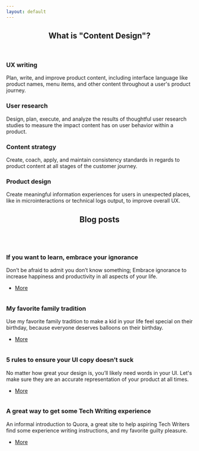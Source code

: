 ```yaml
---
layout: default
---
```


<!-- Section -->
<section>
	<header class="major">
		<h2>What is "Content Design"?</h2>
	</header>
	<div class="features">
		<article>
			<span class="icon fa-comment"></span>
			<div class="content">
				<h3>UX writing</h3>
				<p>Plan, write, and improve product content, including interface language like product names, menu items, and other content throughout a user's product journey.</p>
			</div>
		</article>
		<article>
			<span class="icon fa-flask"></span>
			<div class="content">
				<h3>User research</h3>
				<p>Design, plan, execute, and analyze the results of thoughtful user research studies to measure the impact content has on user behavior within a product.</p>
			</div>
		</article>
		<article>
			<span class="icon fa-tasks"></span>
			<div class="content">
				<h3>Content strategy</h3>
				<p>Create, coach, apply, and maintain consistency standards in regards to product content at all stages of the customer journey.</p>
			</div>
		</article>
		<article>
			<span class="icon fa-tint"></span>
			<div class="content">
				<h3>Product design</h3>
				<p>Create meaningful information experiences for users in unexpected places, like in microinteractions or technical logs output, to improve overall UX. </p>
			</div>
		</article>
	</div>
</section>

<!-- Section -->
<section>
	<header class="major">
		<h2>Blog posts</h2>
	</header>
	<div class="posts">
		<article>
			<a href="https://medium.com/@techwriterninja/embrace-ignorance-cb3e9da66573" class="image">
			<img src="{{ 'assets/images/ignorance.png' | absolute_url }}" alt="" /></a>
			<h3>If you want to learn, embrace your ignorance</h3>
			<p>Don’t be afraid to admit you don’t know something; Embrace ignorance to increase happiness and productivity in all aspects of your life.</p>
			<ul class="actions">
				<li><a href="#" class="button">More</a></li>
			</ul>
		</article>
		<article>
			<a href="https://blog.usejournal.com/use-my-favorite-family-tradition-to-make-a-kid-in-your-life-feel-special-on-their-birthday-b83fc5bec03c" class="image">
			<img src="{{ 'assets/images/balloons.jpeg' | absolute_url }}" alt="" /></a>
			<h3>My favorite family tradition</h3>
			<p>Use my favorite family tradition to make a kid in your life feel special on their birthday, because everyone deserves balloons on their birthday.</p>
			<ul class="actions">
				<li><a href="#" class="button">More</a></li>
			</ul>
		</article>
		<article>
			<a href="https://medium.muz.li/5-rules-to-ensure-your-ui-copy-doesnt-suck-d0fb7487d84" class="image">
			<img src="{{ 'assets/images/procrastinate.png' | absolute_url }}" alt="" /></a>
			<h3>5 rules to ensure your UI copy doesn’t suck</h3>
			<p>No matter how great your design is, you’ll likely need words in your UI. Let's make sure they are an accurate representation of your product at all times.</p>
			<ul class="actions">
				<li><a href="#" class="button">More</a></li>
			</ul>
		</article>
		<article>
			<a href="https://medium.com/johnapaz/quora-a-great-way-to-get-some-technical-writing-experience-9ee2daa116a7" class="image">
			<img src="{{ 'assets/images/quora.png' | absolute_url }}" alt="" /></a>
			<h3>A great way to get some Tech Writing experience</h3>
			<p>An informal introduction to Quora, a great site to help aspiring Tech Writers find some experience writing instructions, and my favorite guilty pleasure.</p>
			<ul class="actions">
				<li><a href="#" class="button">More</a></li>
			</ul>
		</article>
	</div>
</section>
